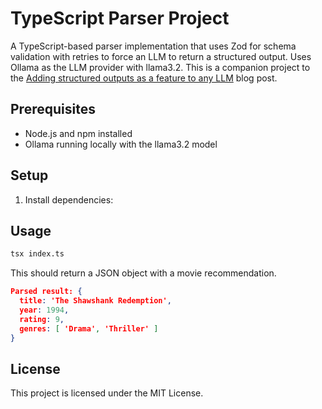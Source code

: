 # TypeScript Parser Project

A TypeScript-based parser implementation that uses Zod for schema validation with retries to force an LLM to return a structured output. Uses Ollama as the LLM provider with llama3.2. This is a companion project to the [Adding structured outputs as a feature to any LLM](https://inferable.ai/blog/structured-outputs-with-llms) blog post.

## Prerequisites

- Node.js and npm installed
- Ollama running locally with the llama3.2 model

## Setup

1. Install dependencies:

## Usage

```bash
tsx index.ts
```

This should return a JSON object with a movie recommendation.

```json
Parsed result: {
  title: 'The Shawshank Redemption',
  year: 1994,
  rating: 9,
  genres: [ 'Drama', 'Thriller' ]
}
```

## License

This project is licensed under the MIT License.
